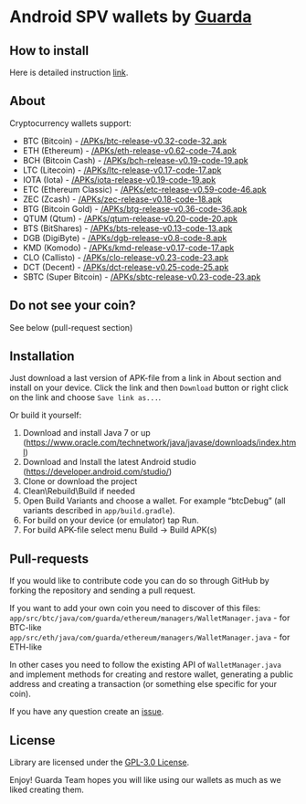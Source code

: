 # Android SPV wallets by [Guarda](https://guarda.co)
## How to install
Here is detailed instruction [link](https://guarda.freshdesk.com/support/solutions/articles/36000095874-how-to-install-a-guarda-open-source-android-wallet).
## About
Cryptocurrency wallets support:
- BTC (Bitcoin) - [/APKs/btc-release-v0.32-code-32.apk](https://github.com/guardaco/guarda-android-wallets/blob/master/APKs/btc-release-v0.32-code-32.apk)
- ETH (Ethereum) - [/APKs/eth-release-v0.62-code-74.apk](https://github.com/guardaco/guarda-android-wallets/blob/master/APKs/eth-release-v0.62-code-74.apk)
- BCH (Bitcoin Cash) - [/APKs/bch-release-v0.19-code-19.apk](https://github.com/guardaco/guarda-android-wallets/blob/master/APKs/bch-release-v0.19-code-19.apk)
- LTC (Litecoin) - [/APKs/ltc-release-v0.17-code-17.apk](https://github.com/guardaco/guarda-android-wallets/blob/master/APKs/ltc-release-v0.17-code-17.apk)
- IOTA (Iota) - [/APKs/iota-release-v0.19-code-19.apk](https://github.com/guardaco/guarda-android-wallets/blob/master/APKs/iota-release-v0.19-code-19.apk)
- ETC (Ethereum Classic) - [/APKs/etc-release-v0.59-code-46.apk](https://github.com/guardaco/guarda-android-wallets/blob/master/APKs/etc-release-v0.59-code-46.apk)
- ZEC (Zcash) - [/APKs/zec-release-v0.18-code-18.apk](https://github.com/guardaco/guarda-android-wallets/blob/master/APKs/zec-release-v0.18-code-18.apk)
- BTG (Bitcoin Gold) - [/APKs/btg-release-v0.36-code-36.apk](https://github.com/guardaco/guarda-android-wallets/blob/master/APKs/btg-release-v0.36-code-36.apk)
- QTUM (Qtum) - [/APKs/qtum-release-v0.20-code-20.apk](https://github.com/guardaco/guarda-android-wallets/blob/master/APKs/qtum-release-v0.20-code-20.apk)
- BTS (BitShares) - [/APKs/bts-release-v0.13-code-13.apk](https://github.com/guardaco/guarda-android-wallets/blob/master/APKs/bts-release-v0.13-code-13.apk)
- DGB (DigiByte) - [/APKs/dgb-release-v0.8-code-8.apk](https://github.com/guardaco/guarda-android-wallets/blob/master/APKs/dgb-release-v0.8-code-8.apk)
- KMD (Komodo) - [/APKs/kmd-release-v0.17-code-17.apk](https://github.com/guardaco/guarda-android-wallets/blob/master/APKs/kmd-release-v0.17-code-17.apk)
- CLO (Callisto) - [/APKs/clo-release-v0.23-code-23.apk](https://github.com/guardaco/guarda-android-wallets/blob/master/APKs/clo-release-v0.23-code-23.apk)
- DCT (Decent) - [/APKs/dct-release-v0.25-code-25.apk](https://github.com/guardaco/guarda-android-wallets/blob/master/APKs/dct-release-v0.25-code-25.apk)
- SBTC (Super Bitcoin) - [/APKs/sbtc-release-v0.23-code-23.apk](https://github.com/guardaco/guarda-android-wallets/blob/master/APKs/sbtc-release-v0.23-code-23.apk)

## Do not see your coin?
See below (pull-request section)

## Installation
Just download a last version of APK-file from a link in About section and install on your device.
Click the link and then ```Download``` button or right click on the link and choose ```Save link as...```.

Or build it yourself:
1. Download and install Java 7 or up (https://www.oracle.com/technetwork/java/javase/downloads/index.html)
2. Download and Install the latest Android studio (https://developer.android.com/studio/)
3. Clone or download the project
4. Clean\Rebuild\Build if needed
5. Open Build Variants and choose a wallet. For example “btcDebug” (all variants described in ```app/build.gradle```).
6. For build on your device (or emulator) tap Run.
7. For build APK-file select menu Build -> Build APK(s)

## Pull-requests
If you would like to contribute code you can do so through GitHub by forking the repository and sending a pull request.

If you want to add your own coin you need to discover of this files:
```app/src/btc/java/com/guarda/ethereum/managers/WalletManager.java``` - for BTC-like
```app/src/eth/java/com/guarda/ethereum/managers/WalletManager.java``` - for ETH-like

In other cases you need to follow the existing API of ```WalletManager.java``` and implement methods for creating and restore wallet, generating a public address and creating a transaction (or something else specific for your coin).

If you have any question create an [issue](https://github.com/guardaco/guarda-android-wallets/issues/new).

## License
Library are licensed under the [GPL-3.0 License](https://github.com/guardaco/guarda-android-wallets/blob/master/LICENSE).

Enjoy! Guarda Team hopes you will like using our wallets as much as we liked creating them.
